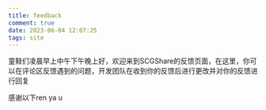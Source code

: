 ```yaml
---
title: feedback
comment: true
date: 2023-06-04 12:07:25
tags: site
---
```

童鞋们凌晨早上中午下午晚上好，欢迎来到SCGShare的反馈页面，在这里，你可以在评论区反馈遇到的问题，开发团队在收到你的反馈后进行更改并对你的反馈进行回复

感谢以下ren ya u